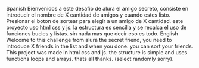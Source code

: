 Spanish
Bienvenidos a este desafio de alura el amigo secreto, consiste en introducir el nombre de X cantidad de amigos y cuando estes listo. Presionar el boton de sortear para elegir a un amigo de X cantidad.
este proyecto uso html css y js. la estructura es sencilla y se recalca el uso de funciones bucles y listas.
sin nada mas que decir eso es todo.
English
Welcome to this challenge from alura the secret friend, you need to introduce X friends in the list and when you done. you can sort your friends. This project was made in html css and js. the structure
is simple and uses functions loops and arrays.
thats all thanks. (select randomly sorry).
